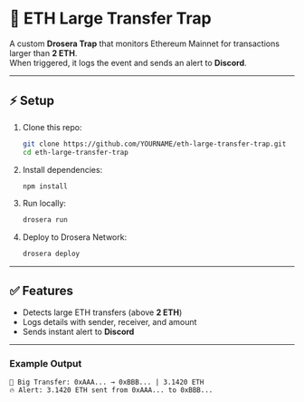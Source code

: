 # 🚀 ETH Large Transfer Trap

A custom **Drosera Trap** that monitors Ethereum Mainnet for transactions larger than **2 ETH**.  
When triggered, it logs the event and sends an alert to **Discord**.

---

## ⚡ Setup

1. Clone this repo:
   ```bash
   git clone https://github.com/YOURNAME/eth-large-transfer-trap.git
   cd eth-large-transfer-trap
   ```

2. Install dependencies:
   ```bash
   npm install
   ```

3. Run locally:
   ```bash
   drosera run
   ```

4. Deploy to Drosera Network:
   ```bash
   drosera deploy
   ```

---

## ✅ Features
- Detects large ETH transfers (above **2 ETH**)  
- Logs details with sender, receiver, and amount  
- Sends instant alert to **Discord**  

---

### Example Output
```
🚀 Big Transfer: 0xAAA... → 0xBBB... | 3.1420 ETH
🔥 Alert: 3.1420 ETH sent from 0xAAA... to 0xBBB...
```
